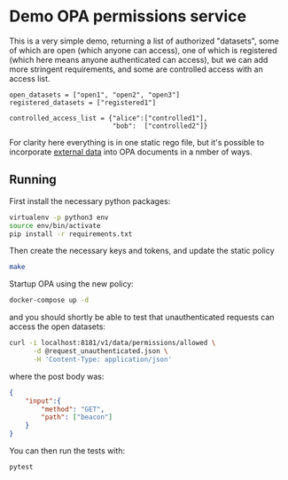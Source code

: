 # Demo OPA permissions service

This is a very simple demo, returning a list of authorized "datasets",
some of which are open (which anyone can access), one of which is registered
(which here means anyone authenticated can access), but we can add more stringent
requirements, and some are controlled access with an access list.

```
open_datasets = ["open1", "open2", "open3"]
registered_datasets = ["registered1"]

controlled_access_list = {"alice":["controlled1"],
                          "bob":  ["controlled2"]}

```

For clarity here everything is in one static rego file, but it's possible to
incorporate [external data](https://www.openpolicyagent.org/docs/latest/external-data/)
into OPA documents in a nmber of ways.

## Running

First install the necessary python packages:

```bash
virtualenv -p python3 env
source env/bin/activate
pip install -r requirements.txt
```

Then create the necessary keys and tokens, and update
the static policy

```bash
make
```

Startup OPA using the new policy:

```bash
docker-compose up -d
```

and you should shortly be able to test that unauthenticated requests can access
the open datasets:

```bash
curl -i localhost:8181/v1/data/permissions/allowed \
      -d @request_unauthenticated.json \
      -H 'Content-Type: application/json'
```

where the post body was:

```json
{
    "input":{
        "method": "GET",
        "path": ["beacon"]
    }
}
```

You can then run the tests with:
```
pytest
```